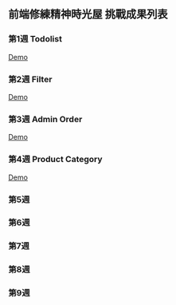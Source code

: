 ## 前端修練精神時光屋 挑戰成果列表

### 第1週 Todolist
[Demo](https://shinelu2013.github.io/F2E/todolist/index.html)

### 第2週 Filter
[Demo](https://shinelu2013.github.io/F2E/filter/dist/index.html)

### 第3週 Admin Order
[Demo](https://shinelu2013.github.io/F2E/admin-order/dist/index.html)

### 第4週 Product Category
[Demo](https://shinelu2013.github.io/F2E/product-category/dist/index.html)

### 第5週 

### 第6週 

### 第7週 

### 第8週

### 第9週

